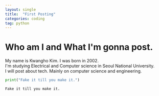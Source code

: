 ```yaml
---
layout: single
title:  "First Posting"
categories: coding
tag: python
---
```


# Who am I and What I'm gonna post.
My name is Kwangho Kim. I was born in 2002.  
I'm studying Electrical and Computer science in Seoul National University.  
I will post about tech. Mainly on computer science and engineering.  

```python  
print("Fake it till you make it.")  
```
```plaintext
Fake it till you make it.
```
